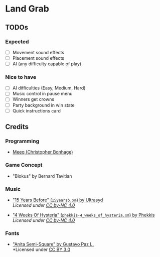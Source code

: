 # Land Grab

## TODOs

### Expected

- [ ] Movement sound effects
- [ ] Placement sound effects
- [ ] AI (any difficulty capable of play)

### Nice to have

- [ ] AI difficulties (Easy, Medium, Hard)
- [ ] Music control in pause menu
- [ ] Winners get crowns
- [ ] Party background in win state
- [ ] Quick instructions card

## Credits

### Programming

- [Meeq (Christopher Bonhage)](https://christopherbonhage.com/)

### Game Concept

- "Blokus" by Bernard Tavitian

### Music

- ["15 Years Before" (`15yearsb.xm`) by Ultrasyd](https://modarchive.org/index.php?request=view_by_moduleid&query=59698)<br>
  *Licensed under [CC by-NC 4.0](https://creativecommons.org/licenses/by-nc/4.0/)*

- ["4 Weeks Of Hysteria" (`phekkis-4_weeks_of_hysteria.xm`) by Phekkis](https://modarchive.org/index.php?request=view_by_moduleid&query=179029)<br>
  *Licensed under [CC by-NC 4.0](https://creativecommons.org/licenses/by-nc/4.0/)*

### Fonts

- ["Anita Semi-Square" by Gustavo Paz L.](https://fontlibrary.org/en/font/anita-semi-square)<br>
  *Licensed under [CC BY 3.0](https://creativecommons.org/licenses/by/3.0/)
